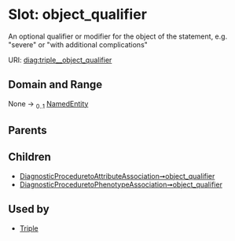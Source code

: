 
# Slot: object_qualifier


An optional qualifier or modifier for the object of the statement, e.g. "severe" or "with additional complications"

URI: [diag:triple__object_qualifier](http://w3id.org/ontogpt/diagnostic_procedure/triple__object_qualifier)


## Domain and Range

None &#8594;  <sub>0..1</sub> [NamedEntity](NamedEntity.md)

## Parents


## Children

 *  [DiagnosticProceduretoAttributeAssociation➞object_qualifier](DiagnosticProceduretoAttributeAssociation_object_qualifier.md)
 *  [DiagnosticProceduretoPhenotypeAssociation➞object_qualifier](DiagnosticProceduretoPhenotypeAssociation_object_qualifier.md)

## Used by

 * [Triple](Triple.md)
